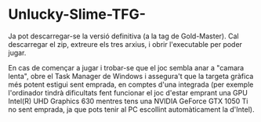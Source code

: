 # Unlucky-Slime-TFG-


Ja pot descarregar-se la versió definitiva (a la tag de Gold-Master). Cal descarregar el zip, extreure els tres arxius, i obrir l'executable per poder jugar.

En cas de començar a jugar i trobar-se que el joc sembla anar a "camara lenta", obre el Task Manager de Windows i assegura't que la targeta gràfica més potent estigui sent emprada, en comptes d'una integrada (per exemple l'ordinador tindrà dificultats fent funcionar el joc d'estar emprant una GPU Intel(R) UHD Graphics 630 mentres tens una NVIDIA GeForce GTX 1050 Ti no sent emprada, ja que pots tenir al PC escollint automàticament la d'Intel).
